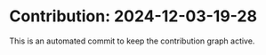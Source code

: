 # Contribution: 2024-12-03-19-28
This is an automated commit to keep the contribution graph active.
